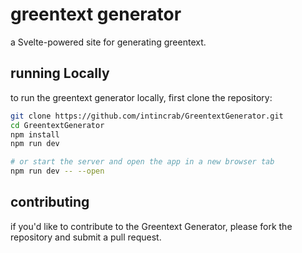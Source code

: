 # greentext generator

a Svelte-powered site for generating greentext.

## running Locally
to run the greentext generator locally, first clone the repository:

```bash
git clone https://github.com/intincrab/GreentextGenerator.git
cd GreentextGenerator
npm install
npm run dev

# or start the server and open the app in a new browser tab
npm run dev -- --open
```

## contributing

if you'd like to contribute to the Greentext Generator, please fork the repository and submit a pull request.


